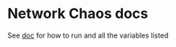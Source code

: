 # Network Chaos docs

See [doc](../docs/pod-network-filter.md) for how to run and all the variables listed